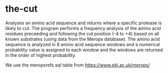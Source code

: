 # the-cut
Analyses an amino acid sequence and returns where a specific protease is likely to cut. The program performs a frequency analysis of the amino acid residues preceeding and following the cut position (-4 to +4) based on all known substrates (using data from the Merops database). The amino acid sequence is analyzed in 8 amino acid sequence windows and a numerical probability value is assigned to each window and the windows are returned in the order of highest probability.

We use the meropsrefs.sql table from https://www.ebi.ac.uk/merops/
